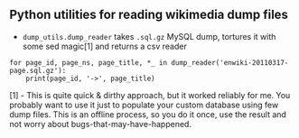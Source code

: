 Python utilities for reading wikimedia dump files
-------------------------------------------------

*    `dump_utils.dump_reader` takes `.sql.gz` MySQL dump,
     tortures it with some sed magic[1] and returns a csv reader

    for page_id, page_ns, page_title, *_ in dump_reader('enwiki-20110317-page.sql.gz'):
        print(page_id, '->', page_title)

[1] - This is quite quick & dirthy approach, but it worked
reliably for me. You probably want to use it just to
populate your custom database using few dump files.
This is an offline process, so you do it once,
use the result and not worry about bugs-that-may-have-happened.
